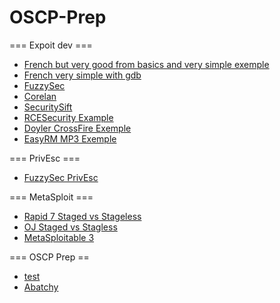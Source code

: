 # OSCP-Prep

=== Expoit dev ===
- [French but very good from basics and very simple exemple](https://www.root-me.org/fr/Documentation/Applicatif/Buffer-Overflow-et-shellcodes-sous-windows)
- [French very simple with gdb](https://zestedesavoir.com/articles/143/exploitez-votre-premier-stack-based-overflow/)
- [FuzzySec](https://www.fuzzysecurity.com/tutorials/expDev/1.html)
- [Corelan](https://www.corelan.be/index.php/2009/07/19/exploit-writing-tutorial-part-1-stack-based-overflows/)
- [SecuritySift](https://www.securitysift.com/windows-exploit-development-part-2-intro-stack-overflow/)
- [RCESecurity Example](https://www.rcesecurity.com/2011/11/buffer-overflow-a-real-world-example/)
- [Doyler CrossFire Exemple](https://www.doyler.net/security-not-included/crossfire-buffer-overflow-linux-exploit)
- [EasyRM MP3 Exemple](https://samsclass.info/127/proj/easymp3-with-aslr.htm)



=== PrivEsc ===
- [FuzzySec PrivEsc](http://www.fuzzysecurity.com/tutorials/16.html)

=== MetaSploit ===
- [Rapid 7 Staged vs Stageless](https://blog.rapid7.com/2015/03/25/stageless-meterpreter-payloads/)
- [OJ Staged vs Stagless](https://buffered.io/posts/staged-vs-stageless-handlers/)
- [MetaSploitable 3](https://github.com/rapid7/metasploitable3)


=== OSCP Prep ==
- [test](https://medium.com/@hakluke/haklukes-ultimate-oscp-guide-part-1-is-oscp-for-you-b57cbcce7440)
- [Abatchy](https://www.abatchy.com/2017/03/how-to-prepare-for-pwkoscp-noob)
